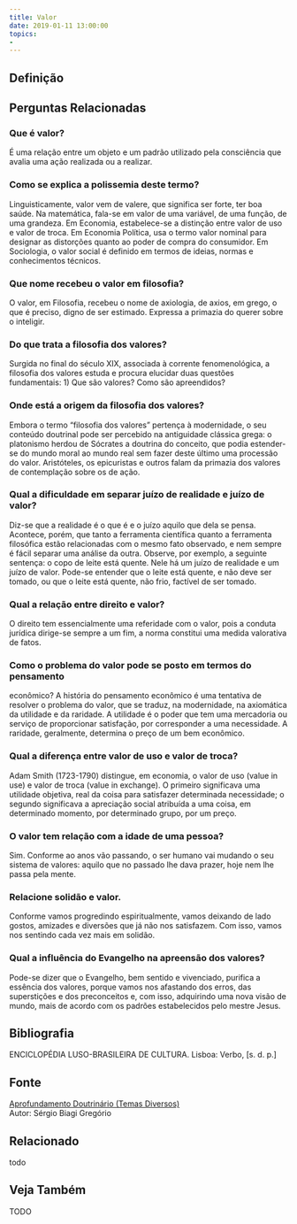 ```yaml
---
title: Valor
date: 2019-01-11 13:00:00
topics: 
- 
---
```


## Definição


## Perguntas Relacionadas

### Que é valor?
É uma relação entre um objeto e um padrão utilizado pela consciência que
avalia uma ação realizada ou a realizar.

### Como se explica a polissemia deste termo?
Linguisticamente, valor vem de valere, que significa ser forte, ter
boa saúde. Na matemática, fala-se em valor de uma variável, de uma
função, de uma grandeza. Em Economia, estabelece-se a distinção entre
valor de uso e valor de troca. Em Economia Política, usa o termo valor
nominal para designar as distorções quanto ao poder de compra do
consumidor. Em Sociologia, o valor social é definido em termos de
ideias, normas e conhecimentos técnicos.

### Que nome recebeu o valor em filosofia?
O valor, em Filosofia, recebeu o nome de axiologia, de axios, em
grego, o que é preciso, digno de ser estimado. Expressa a primazia do
querer sobre o inteligir.

### Do que trata a filosofia dos valores?
Surgida no final do século XIX, associada à corrente fenomenológica, a
filosofia dos valores estuda e procura elucidar duas questões
fundamentais: 1) Que são valores? Como são apreendidos?

### Onde está a origem da filosofia dos valores?
Embora o termo “filosofia dos valores” pertença à modernidade, o seu
conteúdo doutrinal pode ser percebido na antiguidade clássica grega: o
platonismo herdou de Sócrates a doutrina do conceito, que podia
estender-se do mundo moral ao mundo real sem fazer deste último uma
processão do valor. Aristóteles, os epicuristas e outros falam da
primazia dos valores de contemplação sobre os de ação.

### Qual a dificuldade em separar juízo de realidade e juízo de valor?
Diz-se que a realidade é o que é e o juízo aquilo que dela se pensa.
Acontece, porém, que tanto a ferramenta científica quanto a ferramenta
filosófica estão relacionadas com o mesmo fato observado, e nem sempre é
fácil separar uma análise da outra. Observe, por exemplo, a seguinte
sentença: o copo de leite está quente. Nele há um juízo de realidade e
um juízo de valor. Pode-se entender que o leite está quente, e não deve
ser tomado, ou que o leite está quente, não frio, factível de ser
tomado.

### Qual a relação entre direito e valor?
O direito tem essencialmente uma referidade com o valor, pois a conduta
jurídica dirige-se sempre a um fim, a norma constitui uma medida
valorativa de fatos.

### Como o problema do valor pode se posto em termos do pensamento
econômico?
A história do pensamento econômico é uma tentativa de resolver o
problema do valor, que se traduz, na modernidade, na axiomática da
utilidade e da raridade. A utilidade é o poder que tem uma
mercadoria ou serviço de proporcionar satisfação, por corresponder a uma
necessidade. A raridade, geralmente, determina o preço de um bem
econômico.

### Qual a diferença entre valor de uso e valor de troca?
Adam Smith (1723-1790) distingue, em economia, o valor de uso (value in
use) e valor de troca (value in exchange). O primeiro significava uma
utilidade objetiva, real da coisa para satisfazer determinada
necessidade; o segundo significava a apreciação social atribuída a uma
coisa, em determinado momento, por determinado grupo, por um preço.

### O valor tem relação com a idade de uma pessoa?
Sim. Conforme ao anos vão passando, o ser humano vai mudando o seu
sistema de valores: aquilo que no passado lhe dava prazer, hoje nem lhe
passa pela mente.

### Relacione solidão e valor.
Conforme vamos progredindo espiritualmente, vamos deixando de lado
gostos, amizades e diversões que já não nos satisfazem. Com isso, vamos
nos sentindo cada vez mais em solidão.

### Qual a influência do Evangelho na apreensão dos valores?
Pode-se dizer que o Evangelho, bem sentido e vivenciado, purifica a
essência dos valores, porque vamos nos afastando dos erros, das
superstições e dos preconceitos e, com isso, adquirindo uma nova visão
de mundo, mais de acordo com os padrões estabelecidos pelo mestre Jesus.

## Bibliografia

ENCICLOPÉDIA LUSO-BRASILEIRA DE CULTURA. Lisboa: Verbo, \[s. d. p.\]

## Fonte
[Aprofundamento Doutrinário (Temas Diversos)](https://sites.google.com/view/aprofundamentodoutrinario/valor)  
Autor: Sérgio Biagi Gregório



## Relacionado
todo

## Veja Também
TODO


